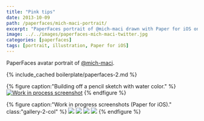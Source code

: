 ```yaml
---
title: "Pink tips"
date: 2013-10-09
path: /paperfaces/mich-maci-portrait/
excerpt: "PaperFaces portrait of @mich-maci drawn with Paper for iOS on an iPad."
image: ../../images/paperfaces-mich-maci-twitter.jpg
categories: [paperfaces]
tags: [portrait, illustration, Paper for iOS]
---
```


PaperFaces avatar portrait of <a href="https://twitter.com/mich-maci">@mich-maci</a>.

{% include_cached boilerplate/paperfaces-2.md %}

{% figure caption:"Building off a pencil sketch with water color." %}
[![Work in process screenshot](../../images/paperfaces-mich-maci-process-1-750.jpg)](../../images/paperfaces-mich-maci-process-1-lg.jpg)
{% endfigure %}

{% figure caption:"Work in progress screenshots (Paper for iOS)." class:"gallery-2-col" %}
[![](../../images/paperfaces-mich-maci-process-2-600.jpg)](../../images/paperfaces-mich-maci-process-2-lg.jpg)
[![](../../images/paperfaces-mich-maci-process-3-600.jpg)](../../images/paperfaces-mich-maci-process-3-lg.jpg)
[![](../../images/paperfaces-mich-maci-process-4-600.jpg)](../../images/paperfaces-mich-maci-process-4-lg.jpg)
[![](../../images/paperfaces-mich-maci-process-5-600.jpg)](../../images/paperfaces-mich-maci-process-5-lg.jpg)
{% endfigure %}
